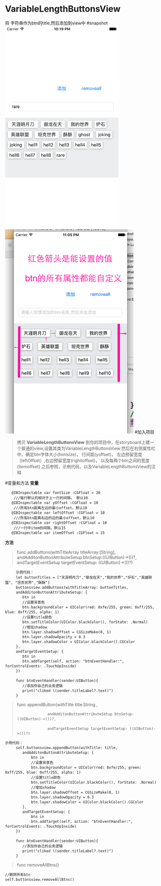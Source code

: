 # VariableLengthButtonsView
将 字符串作为btn的title,然后添加到view中
#snapshot
![snapshot.png](https://github.com/xing-ou/VariableLengthButtonsView/blob/master/snapshot.png) ![snapshot2.png](https://github.com/xing-ou/VariableLengthButtonsView/blob/master/snapshot2.png)
#加入项目
>拷贝 **VariableLengthButtonsView** 到你的项目中，在storyboard上建一个普通的view,设置其类为VariableLengthButtonsView
>然后在右侧属性栏中，确定btn字体大小(fontsize)， 行间距(yoffset)， 左边预留宽度（leftOffset）,右边预留宽度(righitoffset)，
>以及每两个btn之间的宽度(itemoffset)
>之后参照，示例代码，以及VariableLengthButtonsView的注释


#变量和方法
**变量**
```
   @IBInspectable var fontSize :CGFloat = 20
    ///每行默认的相对于上一行的间隔， 默认10
   @IBInspectable var yOffset :CGFloat = 10
    ///所有btn距离左边的最小offset，默认10
   @IBInspectable var leftOffset :CGFloat = 10
    ///所有btn距离右边的边的最小offset，默认10
   @IBInspectable var rightOffset :CGFloat = 10
    ///一行中item的间隔，默认15
   @IBInspectable var itemOffset :CGFloat = 15

```
**方法**

> func addButtons(withTitleArray titleArray:[String],
>                 andAdditonButtonAttributeSetup btnSetup:((UIButton)->())?,
>                 andTargetEventSetup targetEventSetup: ((UIButton)->())?)



```
     示例代码：
     let buttonTitles = ["天涯明月刀","御龙在天","我的世界","炉石","英雄联盟", "坦克世界","酥酥"]
     buttonsview.addButtons(withTitleArray: buttonTitles,
     andAdditonButtonAttributeSetup: {
        btn in
        //设置背景色
        btn.backgroundColor = UIColor(red: 0xfe/255, green: 0xff/255, blue: 0xff/255, alpha: 1)
        //设置title颜色
        btn.setTitleColor(UIColor.blackColor(), forState: .Normal)
        //增加shadow
        btn.layer.shadowOffset = CGSizeMake(0, 1)
        btn.layer.shadowOpacity = 0.3
        btn.layer.shadowColor = UIColor.blackColor().CGColor
     },
     andTargetEventSetup: {
        btn in
        btn.addTarget(self, action: "btnEventHandler:", forControlEvents: .TouchUpInside)
     })
     
     func btnEventHandler(sender:UIButton){
        //添加你自己的业务逻辑
        print("cliked \(sender.titleLabel?.text)")
     }
```


> func appendButton(withTitle title:String ,
>
>                   andAdditonButtonAttributeSetup btnSetup:((UIButton)->())?,
>
>                   andTargetEventSetup targetEventSetup: ((UIButton)->())?)



```
示例代码：
     self.buttonsview.appendButton(withTitle: title, 
        andAdditonButtonAttributeSetup: {
            btn in
            //设置背景色
            btn.backgroundColor = UIColor(red: 0xfe/255, green: 0xff/255, blue: 0xff/255, alpha: 1)
            //设置title颜色
            btn.setTitleColor(UIColor.blackColor(), forState: .Normal)
            //增加shadow
            btn.layer.shadowOffset = CGSizeMake(0, 1)
            btn.layer.shadowOpacity = 0.3
            btn.layer.shadowColor = UIColor.blackColor().CGColor
        },
        andTargetEventSetup: {
            btn in
            btn.addTarget(self, action: "btnEventHandler:", forControlEvents: .TouchUpInside)
     })

     func btnEventHandler(sender:UIButton){
        //添加你自己的业务逻辑
        print("cliked \(sender.titleLabel?.text)")
     }
```



>  func removeAllBtns()

```
//删除所有btn
self.buttonsview.removeAllBtns()
```

